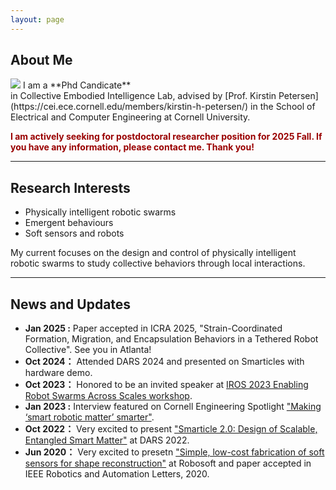 ```yaml
---
layout: page
---
```


## About Me
<img src="https://dannama.com/images/DannaMa.png" class="floatpic">
I am a **Phd Candicate**<br> in Collective Embodied Intelligence Lab, advised by [Prof. Kirstin Petersen](https://cei.ece.cornell.edu/members/kirstin-h-petersen/) in the School of Electrical and Computer Engineering at Cornell University.


**<font color="#990000">I am actively seeking for postdoctoral researcher position for 2025 Fall. If you have any information, please contact me. Thank you!</font>**

---
## Research Interests

- Physically intelligent robotic swarms
- Emergent behaviours
- Soft sensors and robots


My current focuses on the design and control of physically intelligent robotic swarms to study collective behaviors through local interactions.

---


## News and Updates

- **Jan 2025 :** Paper accepted in ICRA 2025, "Strain-Coordinated Formation, Migration, and Encapsulation Behaviors in a Tethered Robot Collective". See you in Atlanta!
- **Oct 2024：** Attended DARS 2024 and presented on Smarticles with hardware demo.
- **Oct 2023：** Honored to be an invited speaker at [IROS 2023 Enabling Robot Swarms Across Scales workshop](https://swarmsatallscales.weebly.com/schedule.html).
- **Jan 2023 :** Interview featured on Cornell Engineering Spotlight ["Making ‘smart robotic matter’ smarter"](https://www.engineering.cornell.edu/spotlights/making-smart-robotic-matter-smarter).
- **Oct 2022：** Very excited to present ["Smarticle 2.0: Design of Scalable, Entangled Smart Matter"](https://link.springer.com/chapter/10.1007/978-3-031-51497-5_36) at DARS 2022. 
- **Jun 2020：** Very excited to presetn ["Simple, low-cost fabrication of soft sensors for shape reconstruction"](https://ieeexplore.ieee.org/abstract/document/9067833) at Robosoft and paper accepted in IEEE Robotics and Automation Letters, 2020.

<br>


